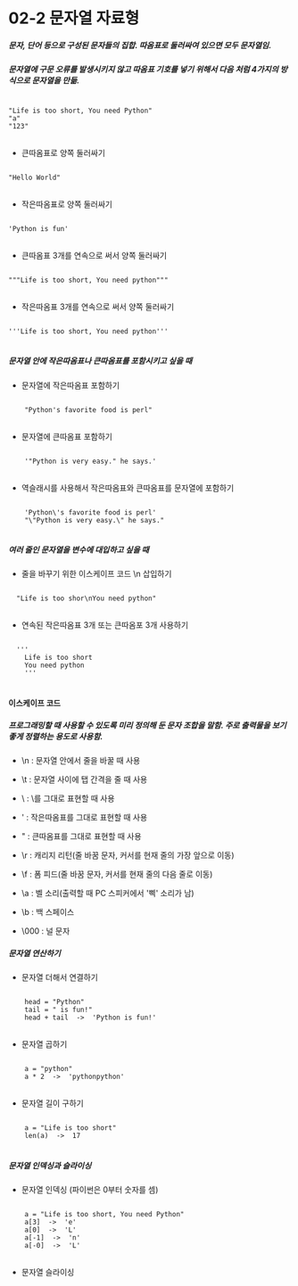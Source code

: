 02-2 문자열 자료형
==================
##### 문자, 단어 등으로 구성된 문자들의 집합. 따옴표로 둘러싸여 있으면 모두 문자열임.
##### 문자열에 구문 오류를 발생시키지 않고 따옴표 기호를 넣기 위해서 다음 처럼 4가지의 방식으로 문자열을 만듦.
<pre>
<code>
"Life is too short, You need Python"
"a"
"123"
</code>
</pre>
* 큰따옴표로 양쪽 둘러싸기
<pre>
<code>      
"Hello World"
</code>
</pre>
* 작은따옴표로 양쪽 둘러싸기
<pre>
<code>
'Python is fun'
</code>
</pre>
* 큰따옴표 3개를 연속으로 써서 양쪽 둘러싸기
<pre>
<code>
"""Life is too short, You need python"""
</code>
</pre>
* 작은따옴표 3개를 연속으로 써서 양쪽 둘러싸기
<pre>
<code>
'''Life is too short, You need python'''
</code>
</pre>

##### 문자열 안에 작은따옴표나 큰따옴표를 포함시키고 싶을 때

* 문자열에 작은따옴표 포함하기
<pre>
<code>
    "Python's favorite food is perl"
</code>
</pre>
* 문자열에 큰따옴표 포함하기
<pre>
<code>
    '"Python is very easy." he says.'
</code>
</pre>
* 역슬래시를 사용해서 작은따옴표와 큰따옴표를 문자열에 포함하기
<pre>
<code>
    'Python\'s favorite food is perl'
    "\"Python is very easy.\" he says."
</code>
</pre>

##### 여러 줄인 문자열을 변수에 대입하고 싶을 때
* 줄을 바꾸기 위한 이스케이프 코드 \n 삽입하기
<pre>
<code>
  "Life is too shor\nYou need python"
</code>
</pre>
* 연속된 작은따옴표 3개 또는 큰따옴포 3개 사용하기
<pre>
<code>
  '''
    Life is too short
    You need python
    '''
</code>
</pre>

#### 이스케이프 코드
##### 프로그래밍할 때 사용할 수 있도록 미리 정의해 둔 문자 조합을 말함. 주로 출력물을 보기 좋게 정렬하는 용도로 사용함.
* \n : 문자열 안에서 줄을 바꿀 때 사용
* \t : 문자열 사이에 탭 간격을 줄 때 사용
* \\ : \를 그대로 표현할 때 사용
* \' : 작은따옴표를 그대로 표현할 때 사용
* \" : 큰따옴표를 그대로 표현할 때 사용

* \r : 캐리지 리턴(줄 바꿈 문자, 커서를 현재 줄의 가장 앞으로 이동)
* \f : 폼 피드(줄 바꿈 문자, 커서를 현재 줄의 다음 줄로 이동)
* \a : 벨 소리(출력할 때 PC 스피커에서 '삑' 소리가 남)
* \b : 백 스페이스
* \000 : 널 문자

##### 문자열 연산하기
* 문자열 더해서 연결하기
<pre>
<code>
    head = "Python"
    tail = " is fun!"
    head + tail  ->  'Python is fun!'
</code>
</pre>
* 문자열 곱하기
<pre>
<code>
    a = "python"
    a * 2  ->  'pythonpython'
</code>
</pre>
* 문자열 길이 구하기
<pre>
<code>
    a = "Life is too short"
    len(a)  ->  17
</code>
</pre>

##### 문자열 인덱싱과 슬라이싱
* 문자열 인덱싱 (파이썬은 0부터 숫자를 셈)
<pre>
<code>
    a = "Life is too short, You need Python"
    a[3]  ->  'e'
    a[0]  ->  'L'
    a[-1]  ->  'n'
    a[-0]  ->  'L'
</code>
</pre>

* 문자열 슬라이싱
